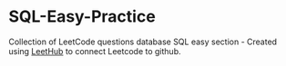 # SQL-Easy-Practice
Collection of LeetCode questions database SQL easy section - Created using [LeetHub](https://github.com/QasimWani/LeetHub) to connect Leetcode to github.
